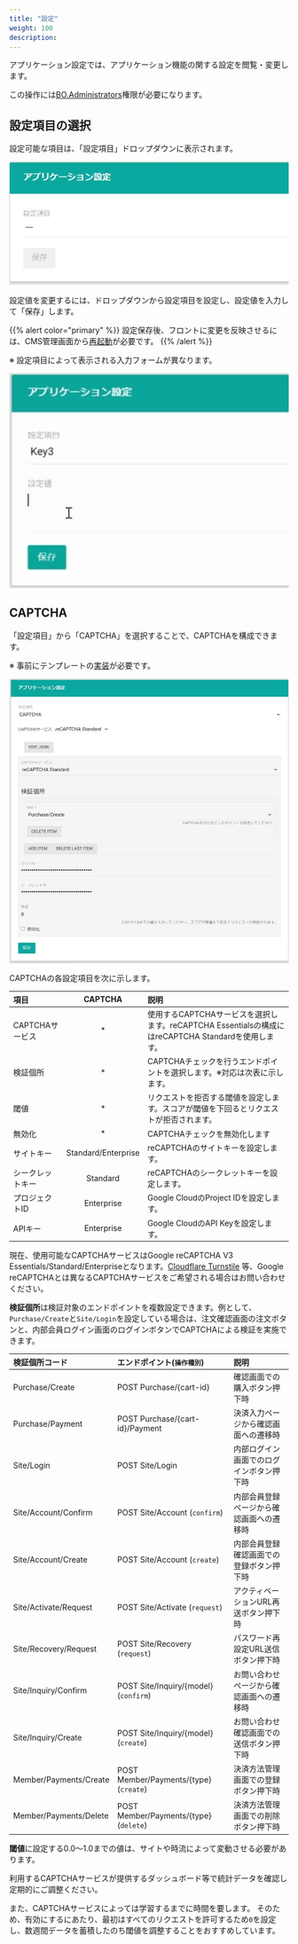 ```yaml
---
title: "設定"
weight: 100
description: 
---
```


アプリケーション設定では、アプリケーション機能の関する設定を閲覧・変更します。

この操作には[BO.Administrators](../../#ec管理サイトのロール)権限が必要になります。


## 設定項目の選択

設定可能な項目は、「設定項目」ドロップダウンに表示されます。

![設定項目](select.jpg)

設定値を変更するには、ドロップダウンから設定項目を設定し、設定値を入力して「保存」します。

<!-- textlint-disable ja-technical-writing/ja-no-mixed-period-->
{{% alert color="primary" %}}
設定保存後、フロントに変更を反映させるには、CMS管理画面から[再起動](../../cms/restart/)が必要です。
{{% /alert %}}
<!-- textlint-enable ja-technical-writing/ja-no-mixed-period-->

※ 設定項目によって表示される入力フォームが異なります。

![設定変更](schemaless.jpg)


## CAPTCHA

「設定項目」から「CAPTCHA」を選択することで、CAPTCHAを構成できます。

※ 事前にテンプレートの[実装](../../../../development/captcha)が必要です。

![CAPTCHA](captcha.jpg)

CAPTCHAの各設定項目を次に示します。

|       項目       |       CAPTCHA       |                                                説明                                                 |
| :--------------- | :-----------------: | :-------------------------------------------------------------------------------------------------- |
| CAPTCHAサービス  |          *          | 使用するCAPTCHAサービスを選択します。reCAPTCHA Essentialsの構成にはreCAPTCHA Standardを使用します。 |
| 検証個所         |          *          | CAPTCHAチェックを行うエンドポイントを選択します。※対応は次表に示します。                           |
| 閾値             |          *          | リクエストを拒否する閾値を設定します。スコアが閾値を下回るとリクエストが拒否されます。              |
| 無効化           |          *          | CAPTCHAチェックを無効化します                                                                       |
| サイトキー       | Standard/Enterprise | reCAPTCHAのサイトキーを設定します。                                                                 |
| シークレットキー |      Standard       | reCAPTCHAのシークレットキーを設定します。                                                           |
| プロジェクトID   |     Enterprise      | Google CloudのProject IDを設定します。                                                              |
| APIキー          |     Enterprise      | Google CloudのAPI Keyを設定します。                                                                 |

現在、使用可能なCAPTCHAサービスはGoogle reCAPTCHA V3 Essentials/Standard/Enterpriseとなります。[Cloudflare Turnstile](https://www.cloudflare.com/ja-jp/products/turnstile/) 等、Google reCAPTCHAとは異なるCAPTCHAサービスをご希望される場合はお問い合わせください。

**検証個所**は検証対象のエンドポイントを複数設定できます。例として、`Purchase/Create`と`Site/Login`を設定している場合は、注文確認画面の注文ボタンと、内部会員ログイン画面のログインボタンでCAPTCHAによる検証を実施できます。

|     検証個所コード     |       エンドポイント(`操作種別`)       |                   説明                   |
| :--------------------- | :------------------------------------- | :--------------------------------------- |
| Purchase/Create        | POST Purchase/{cart-id}                | 確認画面での購入ボタン押下時             |
| Purchase/Payment       | POST Purchase/{cart-id}/Payment        | 決済入力ページから確認画面への遷移時     |
| Site/Login             | POST Site/Login                        | 内部ログイン画面でのログインボタン押下時 |
| Site/Account/Confirm   | POST Site/Account (`confirm`)          | 内部会員登録ページから確認画面への遷移時 |
| Site/Account/Create    | POST Site/Account (`create`)           | 内部会員登録確認画面での登録ボタン押下時 |
| Site/Activate/Request  | POST Site/Activate (`request`)         | アクティベーションURL再送ボタン押下時    |
| Site/Recovery/Request  | POST Site/Recovery (`request`)         | パスワード再設定URL送信ボタン押下時      |
| Site/Inquiry/Confirm   | POST Site/Inquiry/{model} (`confirm`)  | お問い合わせページから確認画面への遷移時 |
| Site/Inquiry/Create    | POST Site/Inquiry/{model} (`create`)   | お問い合わせ確認画面での送信ボタン押下時 |
| Member/Payments/Create | POST Member/Payments/{type} (`create`) | 決済方法管理画面での登録ボタン押下時     |
| Member/Payments/Delete | POST Member/Payments/{type} (`delete`) | 決済方法管理画面での削除ボタン押下時     |


**閾値**に設定する0.0～1.0までの値は、サイトや時流によって変動させる必要があります。

利用するCAPTCHAサービスが提供するダッシュボード等で統計データを確認し定期的にご調整ください。

また、CAPTCHAサービスによっては学習するまでに時間を要します。
そのため、有効にするにあたり、最初はすべてのリクエストを許可するため`0`を設定し、数週間データを蓄積したのち閾値を調整することをおすすめしています。